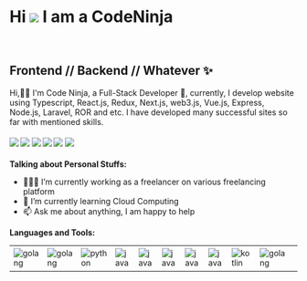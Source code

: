 Hi ![](https://user-images.githubusercontent.com/18350557/176309783-0785949b-9127-417c-8b55-ab5a4333674e.gif) I am a CodeNinja
=======================================================================================================================================
<br/>

Frontend // Backend // Whatever ✨
-------------------------------------------

Hi,👋🏽 I'm Code Ninja, a Full-Stack Developer 🚀, currently, I develop website using Typescript, React.js, Redux, Next.js, web3.js, Vue.js, Express, Node.js, Laravel, ROR and etc.
I have developed many successful sites so far with mentioned skills.

####      ![](https://img.shields.io/badge/Typescript-%3C%2F%3E-blueviolet) ![](https://img.shields.io/badge/React-%3C%2F%3E-blueviolet) ![](https://img.shields.io/badge/Next-%3C%2F%3E-blueviolet) ![](https://img.shields.io/badge/Laravel-%3C%2F%3E-blueviolet) ![](https://img.shields.io/badge/Web3.js-%7C-yellowgreen) ![](https://img.shields.io/badge/Cryptocurrency-%7C-ff69b4)

**Talking about Personal Stuffs:**

- 👨🏽‍💻 I’m currently working as a freelancer on various freelancing platform
- 🌱 I’m currently learning Cloud Computing
- 📫 Ask me about anything, I am happy to help


**Languages and Tools:**   
<table>
   <tr>
        <td><img src="https://cdn.jsdelivr.net/gh/devicons/devicon/icons/typescript/typescript-original.svg" alt="golang" height="36"></td>
        <td><img src="https://cdn.jsdelivr.net/gh/devicons/devicon/icons/javascript/javascript-original.svg" alt="golang" height="36"></td>
        <td><img src="https://cdn.jsdelivr.net/gh/devicons/devicon/icons/react/react-original.svg" alt="python" height="36"></td>
        <td><img src="https://raw.githubusercontent.com/danielcranney/readme-generator/main/public/icons/skills/nextjs-colored.svg" alt="java" height="36"></td>
        <td><img src="https://cdn.jsdelivr.net/gh/devicons/devicon/icons/vuejs/vuejs-original.svg" alt="java" height="36"></td>
        <td><img src="https://raw.githubusercontent.com/danielcranney/readme-generator/main/public/icons/skills/sass-colored.svg" alt="java" height="36"></td>
        <td><img src="https://raw.githubusercontent.com/danielcranney/readme-generator/main/public/icons/skills/tailwindcss-colored.svg" alt="java" height="36"></td>
        <td><img src="https://raw.githubusercontent.com/danielcranney/readme-generator/main/public/icons/skills/figma-colored.svg" alt="java" height="36"></td>
        <td><img src="https://cdn.jsdelivr.net/gh/devicons/devicon/icons/redux/redux-original.svg" alt="kotlin" height="36"></td>
        <td><img src="https://cdn.jsdelivr.net/gh/devicons/devicon/icons/nodejs/nodejs-original.svg" alt="golang" height="36"></td>
        <td><img src="https://github.com/kroim/profile/blob/master/icons/icon_metamask.png?raw=true" alt="golang" height="36"></td>
    </tr>
</table>

